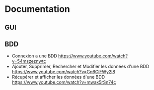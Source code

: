 # Documentation

## GUI

## BDD

* Connexion a une BDD https://www.youtube.com/watch?v=54mszeznwtc
* Ajouter, Supprimer, Rechercher et Modifier les données d'une BDD https://www.youtube.com/watch?v=Gn6CiFWy2l8
* Récupérer et afficher les données d'une BDD https://www.youtube.com/watch?v=mwax5rSn74c
